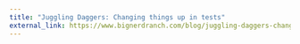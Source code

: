 ```yaml
---
title: "Juggling Daggers: Changing things up in tests"
external_link: https://www.bignerdranch.com/blog/juggling-daggers-changing-things-up-in-tests/
---
```

